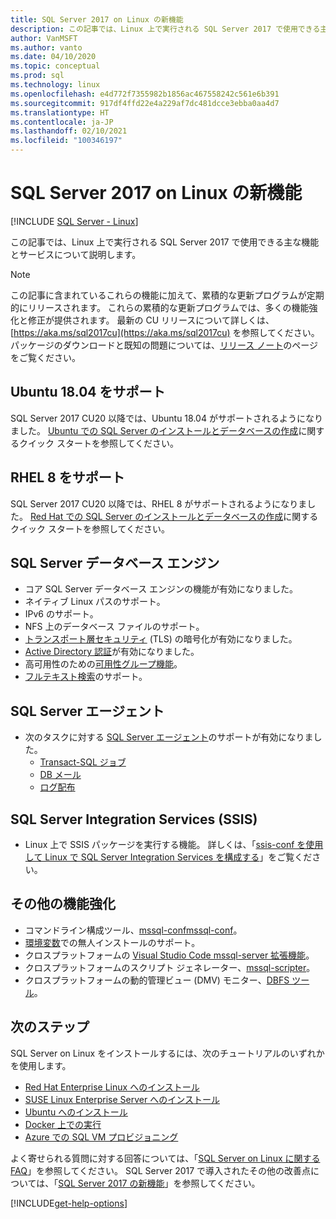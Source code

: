 ```yaml
---
title: SQL Server 2017 on Linux の新機能
description: この記事では、Linux 上で実行される SQL Server 2017 で使用できる主な機能とサービスについて説明します。
author: VanMSFT
ms.author: vanto
ms.date: 04/10/2020
ms.topic: conceptual
ms.prod: sql
ms.technology: linux
ms.openlocfilehash: e4d772f7355982b1856ac467558242c561e6b391
ms.sourcegitcommit: 917df4ffd22e4a229af7dc481dcce3ebba0aa4d7
ms.translationtype: HT
ms.contentlocale: ja-JP
ms.lasthandoff: 02/10/2021
ms.locfileid: "100346197"
---
```

# <a name="whats-new-for-sql-server-2017-on-linux"></a>SQL Server 2017 on Linux の新機能

[!INCLUDE [SQL Server - Linux](../includes/applies-to-version/sql-linux.md)]

この記事では、Linux 上で実行される SQL Server 2017 で使用できる主な機能とサービスについて説明します。

> [!NOTE]
> この記事に含まれているこれらの機能に加えて、累積的な更新プログラムが定期的にリリースされます。 これらの累積的な更新プログラムでは、多くの機能強化と修正が提供されます。 最新の CU リリースについて詳しくは、[https://aka.ms/sql2017cu](https://aka.ms/sql2017cu) を参照してください。 パッケージのダウンロードと既知の問題については、[リリース ノート](sql-server-linux-release-notes.md)のページをご覧ください。

## <a name="ubuntu-1804-supported"></a>Ubuntu 18.04 をサポート

SQL Server 2017 CU20 以降では、Ubuntu 18.04 がサポートされるようになりました。 [Ubuntu での SQL Server のインストールとデータベースの作成](quickstart-install-connect-ubuntu.md)に関するクイック スタートを参照してください。

## <a name="rhel-8-supported"></a>RHEL 8 をサポート

SQL Server 2017 CU20 以降では、RHEL 8 がサポートされるようになりました。 [Red Hat での SQL Server のインストールとデータベースの作成](quickstart-install-connect-red-hat.md)に関するクイック スタートを参照してください。

## <a name="sql-server-database-engine"></a>SQL Server データベース エンジン

- コア SQL Server データベース エンジンの機能が有効になりました。
- ネイティブ Linux パスのサポート。
- IPv6 のサポート。
- NFS 上のデータベース ファイルのサポート。
- [トランスポート層セキュリティ](sql-server-linux-encrypted-connections.md) (TLS) の暗号化が有効になりました。
- [Active Directory 認証](sql-server-linux-active-directory-authentication.md)が有効になりました。
- 高可用性のための[可用性グループ機能](sql-server-linux-availability-group-overview.md)。
- [フルテキスト検索](sql-server-linux-setup-full-text-search.md)のサポート。

## <a name="sql-server-agent"></a>SQL Server エージェント

- 次のタスクに対する [SQL Server エージェント](sql-server-linux-setup-sql-agent.md)のサポートが有効になりました。
  - [Transact-SQL ジョブ](sql-server-linux-run-sql-server-agent-job.md)
  - [DB メール](sql-server-linux-db-mail-sql-agent.md)
  - [ログ配布](sql-server-linux-use-log-shipping.md)

## <a name="sql-server-integration-services-ssis"></a>SQL Server Integration Services (SSIS)

- Linux 上で SSIS パッケージを実行する機能。 詳しくは、「[ssis-conf を使用して Linux で SQL Server Integration Services を構成する](sql-server-linux-configure-ssis.md)」をご覧ください。

## <a name="other-improvements"></a>その他の機能強化

- コマンドライン構成ツール、[mssql-confmssql-conf](sql-server-linux-configure-mssql-conf.md)。
- [環境変数](sql-server-linux-configure-environment-variables.md)での無人インストールのサポート。
- クロスプラットフォームの [Visual Studio Code mssql-server 拡張機能](../tools/visual-studio-code/sql-server-develop-use-vscode.md)。
- クロスプラットフォームのスクリプト ジェネレーター、[mssql-scripter](https://github.com/Microsoft/sql-xplat-cli/blob/dev/doc/usage_guide.md)。
- クロスプラットフォームの動的管理ビュー (DMV) モニター、[DBFS ツール](https://github.com/Microsoft/dbfs)。

## <a name="next-steps"></a>次のステップ

SQL Server on Linux をインストールするには、次のチュートリアルのいずれかを使用します。

- [Red Hat Enterprise Linux へのインストール](quickstart-install-connect-red-hat.md)
- [SUSE Linux Enterprise Server へのインストール](quickstart-install-connect-suse.md)
- [Ubuntu へのインストール](quickstart-install-connect-ubuntu.md)
- [Docker 上での実行](quickstart-install-connect-docker.md)
- [Azure での SQL VM プロビジョニング](/azure/virtual-machines/linux/sql/provision-sql-server-linux-virtual-machine?toc=/sql/toc/toc.json)

よく寄せられる質問に対する回答については、「[SQL Server on Linux に関する FAQ](sql-server-linux-faq.md)」を参照してください。 SQL Server 2017 で導入されたその他の改善点については、「[SQL Server 2017 の新機能](../sql-server/what-s-new-in-sql-server-2017.md)」を参照してください。

[!INCLUDE[get-help-options](../includes/paragraph-content/get-help-options.md)]
